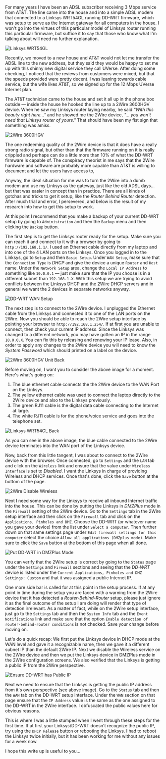 <!-- title: Running a Linksys WRT54GL with DD-WRT behind an AT&amp;T UVerse 2Wire Gateway -->

For many years I have been an ADSL subscriber receiving 3 Mbps service from
AT&amp;T. The line came into the house and into a simple ADSL modem that
connected to a Linksys WRT54GL running DD-WRT firmware, which was setup to serve
as the Internet gateway for all computers in the house. I won't go into the
virtues of this particular model of Linksys router running this particular
firmware, but suffice it to say that those who know what I'm talking about will
need no further explanation.

![Linksys WRT54GL](http://farm4.staticflickr.com/3693/9032844732_c7c7d88d1d.jpg "Linksys WRT54GL")

Recently, we moved to a new house and AT&amp;T would not let me transfer the
ADSL line to the new address, but they said they would be happy to set me up
with this shinny new digital service they call UVerse. After doing some
checking, I noticed that the reviews from customers were mixed, but that the
speeds provided were pretty decent. I was leaning towards cable service, but the
wife likes AT&amp;T, so we signed up for the 12 Mbps UVerse Internet plan.

The AT&amp;T technician came to the house and set it all up in the phone box
outside &mdash; inside the house he hooked the line up to a 2Wire 3600HGV
device. When he saw my Linksys router laying nearby, he said *"With this beauty
right here..."* and he showed me the 2Wire device, *"... you won't need that
Linksys router of yours."* That should have been my fist sign that something was
amiss.

![2Wire 3600HGV](http://farm6.staticflickr.com/5341/9030618575_fa7f0fc4e4.jpg "2Wire 3600HGV")

The one redeeming quality of the 2Wire device is that it does have a really
strong radio signal, but other than that the firmware running on it is really
crippled and perhaps can do a little more than 10% of what the DD-WRT firmware
is capable of. The conspiracy theorist in me says that the 2Wire hardware and
software are probably more capable than AT&amp;T is willing to document and let
the users have access to,

Anyway, the ideal situation for me was to turn the 2Wire into a dumb modem and
use my Linksys as the gateway, just like the old ADSL days... but that was
easier in concept than in practice. There are all kinds of gotchas and tricks to
get it setup, like the *Router Behind Router* detection. After much trial and
error, I persevered, and below is the result of my research into how to get this
setup to work.

At this point I recommend that you make a backup of your current DD-WRT setup by
going to `Administration` and then the `Backup` menu and then clicking the
`Backup` button.

The first step is to get the Linksys router ready for the setup. Make sure you
can reach it and connect to it with a browser by going to
`http://192.168.1.1/`. I used an Ethernet cable directly from my laptop and into
one of the 4 LAN ports on the Linksys. Once you logged in to the Linksys, go to
`Setup` and then `Basic Setup`. Under `WAN Setup`, make sure that the
`Connection Type` is *DHCP* and give the device a unique `Router` and `Host`
name. Under the `Network Setup` area, change the `Local IP Address` to something
like `10.0.0.1` &mdash; just make sure that the IP you choose is in a different
subnet than `192.168.1.X`. With this setup we are trying to avoid conflicts
between the Linksys DHCP and the 2Wire DHCP servers and in general we want the 2
devices in separate networks anyway.

![DD-WRT WAN Setup](http://farm4.staticflickr.com/3825/9032844570_9875478076.jpg "DD-WRT WAN Setup")

The next step is to connect to the 2Wire device. I unplugged the Ethernet cable
from the Linksys and connected it to one of the LAN ports on the 2Wire. Now you
should be able to reach the 2Wire setup interface by pointing your browser to
`http://192.168.1.254/`. If at first you are unable to connect, then check your
current IP address. Since the Linksys was changed to a different network, you
may have gotten an IP in the range `10.0.0.X`. You can fix this by releasing and
renewing your IP lease. Also, in order to apply any changes to the 2Wire device
you will need to know the *System Password* which should printed on a label on
the device.

![2Wire 3600HGV Unit Back](http://farm4.staticflickr.com/3669/9030618487_19225988d5.jpg "2Wire 3600HGV Unit Back")

Before moving on, I want you to consider the above image for a moment. Here's
what's going on:

1. The blue ethernet cable connects the the 2Wire device to the WAN Port on the
   Linksys.
2. The yellow ethernet cable was used to connect the laptop directly to the
   2Wire device and also to the Linksys previously.
3. The green RJ11 cable is the digital data cable connecting to the Internet at
   large.
4. The white RJ11 cable is for the phone/voice service and goes into the
   telephone set.

![Linksys WRT54GL Back](http://farm8.staticflickr.com/7431/9030618215_a5b051692a.jpg "Linksys WRT54GL Back")

As you can see in the above image, the blue cable connected to the 2Wire device
terminates into the WAN port of the Linksys device.

Now, back from this little tangent, I was about to connect to the 2Wire device
with the browser. Once connected, go to `Settings` and the `LAN` tab and click
on the `Wireless` link and ensure that the value under `Wireless Interface` is
set to *Disabled*. I want the Linksys in charge of providing Wireless and DHCP
services. Once that's done, click the `Save` button at the bottom of the page.

![2Wire Disable Wireless](http://farm8.staticflickr.com/7400/9032844600_1a2bc85e4f.jpg "2Wire Disable Wireless")

Next I need some way for the Linksys to receive all inbound Internet traffic
into the house. This can be done by putting the Linksys in *DMZPlus* mode in the
`Firewall` setting of the 2Wire device. Go to the `Settings` tab in the 2Wire
setup interface and then click on the `Firewall` tab and click on the
`Applications, Pinholes and DMZ`. Choose the DD-WRT (or whatever name you gave
your device) from the list under `Select a computer`. Then further down on that
same settings page under `Edit firewall settings for this computer` select the
choice `Allow all applications (DMZplus mode)`. Make sure to click the `Save`
button at the bottom of this page when all done.

![Put DD-WRT in DMZPlus Mode](http://farm4.staticflickr.com/3760/9030618343_faabe08d93.jpg "Put DD-WRT in DMZPlus Mode")

You can verify that the 2Wire setup is correct by going to the `Status` page
under the `Settings` and `Firewall` sections and seeing that the *DD-WRT* device
is listed under the `Current Applications, Pinholes and DMZ Settings: Custom`
and that it was assigned a public Internet IP.

One more side bar is called for at this point in the setup process. If at any
point in time during the setup you are faced with a warning from the 2Wire
device that it has detected a *Router-Behind-Router* setup, please just ignore
it as the final outcome of the setup I am doing will render that type of
detection irrelevant. As a matter of fact, while on the 2Wire setup interface,
just go to the `Settings` tab and then the `System Info` tab and the `Event
Notifications` link and make sure that the option `Enable detection of
router-behind-router conditions` is not checked. Save your change before moving
on.

Let's do a quick recap: We first put the Linksys device in DHCP mode at the WAN
level and gave it a recognizable name, then we gave it a different subnet IP
than the default 2Wire IP. Next we disable the Wireless service on the 2Wire
device and then we put the Linksys device in DMZPlus mode in the 2Wire
configuration screens. We also verified that the Linksys is getting a public IP
from the 2Wire perspective.

![Ensure DD-WRT has Public IP](http://farm8.staticflickr.com/7282/9032844576_964df86487.jpg "Ensure DD-WRT has Public IP")

Next we need to ensure that the Linksys is getting the public IP address from
it's own perspective (see above image). Go to the `Status` tab and then the
`WAN` tab on the DD-WRT setup interface. Under the `WAN` section on that page
ensure that the `IP Address` value is the same as the one assigned to the DD-WRT
in the 2Wire interface. I obfuscated the public values here for obvious reasons.

This is where I was a little stumped when I went through these steps for the
first time. If at first your Linksys/DD-WRT doesn't recognize the public IP, try
using the `DHCP Release` button or rebooting the Linksys. I had to reboot the
Linksys twice initially, but it has been working for me without any issues for a
week now.

I hope this write up is useful to you...
